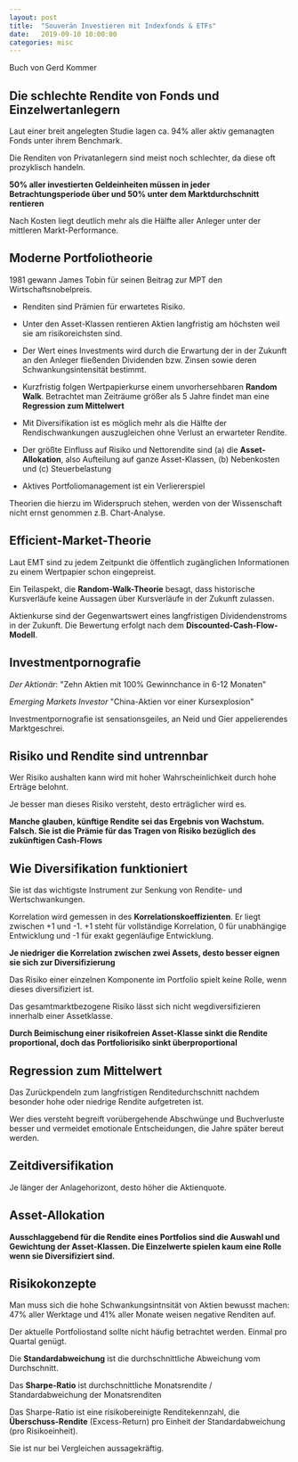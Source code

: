 ```yaml
---
layout: post
title:  "Souverän Investieren mit Indexfonds & ETFs"
date:   2019-09-10 10:00:00
categories: misc
---
```


Buch von Gerd Kommer

## Die schlechte Rendite von Fonds und Einzelwertanlegern

Laut einer breit angelegten Studie lagen ca. 94% aller aktiv gemanagten Fonds unter ihrem Benchmark.

Die Renditen von Privatanlegern sind meist noch schlechter, da diese oft prozyklisch handeln.

**50% aller investierten Geldeinheiten müssen in jeder Betrachtungsperiode über und 50% unter dem Marktdurchschnitt rentieren**

Nach Kosten liegt deutlich mehr als die Hälfte aller Anleger unter der mittleren Markt-Performance.


## Moderne Portfoliotheorie

1981 gewann James Tobin für seinen Beitrag zur MPT den Wirtschaftsnobelpreis.

* Renditen sind Prämien für erwartetes Risiko.

* Unter den Asset-Klassen rentieren Aktien langfristig am höchsten weil sie am risikoreichsten sind.

* Der Wert eines Investments wird durch die Erwartung der in der Zukunft an den Anleger fließenden Dividenden bzw. Zinsen sowie deren Schwankungsintensität bestimmt.

* Kurzfristig folgen Wertpapierkurse einem unvorhersehbaren **Random Walk**. Betrachtet man Zeiträume größer als 5 Jahre findet man eine **Regression zum Mittelwert**

* Mit Diversifikation ist es möglich mehr als die Hälfte der Rendischwankungen auszugleichen ohne Verlust an erwarteter Rendite.

* Der größte Einfluss auf Risiko und Nettorendite sind (a) die **Asset-Allokation**, also Aufteilung auf ganze Asset-Klassen, (b) Nebenkosten und (c) Steuerbelastung

* Aktives Portfoliomanagement ist ein Verliererspiel

Theorien die hierzu im Widerspruch stehen, werden von der Wissenschaft nicht ernst genommen z.B. Chart-Analyse.


## Efficient-Market-Theorie

Laut EMT sind zu jedem Zeitpunkt die öffentlich zugänglichen Informationen zu einem Wertpapier schon eingepreist.

Ein Teilaspekt, die **Random-Walk-Theorie** besagt, dass historische Kursverläufe keine Aussagen über Kursverläufe in der Zukunft zulassen.

Aktienkurse sind der Gegenwartswert eines langfristigen Dividendenstroms in der Zukunft. Die Bewertung erfolgt nach dem **Discounted-Cash-Flow-Modell**.


## Investmentpornografie

*Der Aktionär*: "Zehn Aktien mit 100% Gewinnchance in 6-12 Monaten"

*Emerging Markets Investor* "China-Aktien vor einer Kursexplosion"

Investmentpornografie ist sensationsgeiles, an Neid und Gier appelierendes Marktgeschrei.


## Risiko und Rendite sind untrennbar

Wer Risiko aushalten kann wird mit hoher Wahrscheinlichkeit durch hohe Erträge belohnt.

Je besser man dieses Risiko versteht, desto erträglicher wird es.

**Manche glauben, künftige Rendite sei das Ergebnis von Wachstum. Falsch. Sie ist die Prämie für das Tragen von Risiko bezüglich des zukünftigen Cash-Flows**


## Wie Diversifikation funktioniert

Sie ist das wichtigste Instrument zur Senkung von Rendite- und Wertschwankungen.

Korrelation wird gemessen in des **Korrelationskoeffizienten**. Er liegt zwischen +1 und -1. +1 steht für vollständige Korrelation, 0 für unabhängige Entwicklung und -1 für exakt gegenläufige Entwicklung.

**Je niedriger die Korrelation zwischen zwei Assets, desto besser eignen sie sich zur Diversifizierung**

Das Risiko einer einzelnen Komponente im Portfolio spielt keine Rolle, wenn dieses diversifiziert ist.

Das gesamtmarktbezogene Risiko lässt sich nicht wegdiversifizieren innerhalb einer Assetklasse.

**Durch Beimischung einer risikofreien Asset-Klasse sinkt die Rendite proportional, doch das Portfoliorisiko sinkt überproportional**


## Regression zum Mittelwert

Das Zurückpendeln zum langfristigen Renditedurchschnitt nachdem besonder hohe oder niedrige Rendite aufgetreten ist.

Wer dies versteht begreift vorübergehende Abschwünge und Buchverluste besser und vermeidet emotionale Entscheidungen, die Jahre später bereut werden.


## Zeitdiversifikation

Je länger der Anlagehorizont, desto höher die Aktienquote.


## Asset-Allokation

**Ausschlaggebend für die Rendite eines Portfolios sind die Auswahl und Gewichtung der Asset-Klassen. Die Einzelwerte spielen kaum eine Rolle wenn sie Diversifiziert sind.**


## Risikokonzepte

Man muss sich die hohe Schwankungsintnsität von Aktien bewusst machen: 47% aller Werktage und 41% aller Monate weisen negative Renditen auf.

Der aktuelle Portfoliostand sollte nicht häufig betrachtet werden. Einmal pro Quartal genügt.

Die **Standardabweichung** ist die durchschnittliche Abweichung vom Durchschnitt.

Das **Sharpe-Ratio** ist durchschnittliche Monatsrendite / Standardabweichung der Monatsrenditen

Das Sharpe-Ratio ist eine risikobereinigte Renditekennzahl, die **Überschuss-Rendite** (Excess-Return) pro Einheit der Standardabweichung (pro Risikoeinheit).

Sie ist nur bei Vergleichen aussagekräftig.


